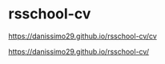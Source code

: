 # rsschool-cv
https://danissimo29.github.io/rsschool-cv/cv

https://danissimo29.github.io/rsschool-cv/

